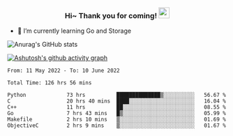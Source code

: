 <h3 align="center">
    Hi~ Thank you for coming!
    <img src="https://media.giphy.com/media/hvRJCLFzcasrR4ia7z/giphy.gif" width="25px">
</h3>

<!--
**pineapple-man/pineapple-man** is a ✨ _special_ ✨ repository because its `README.md` (this file) appears on your GitHub profile.

Here are some ideas to get you started:
- 🔭 I’m currently working on ...
- 🤔 I’m looking for help with ...
- 💬 Ask me about ...
- 📫 How to reach me: ...
- 😄 Pronouns: ...
- ⚡ Fun fact: 
- 👯 I’m looking to collaborate on kubernetes
-->
- 🌱 I’m currently learning Go and Storage


![Anurag's GitHub stats](https://github-readme-stats.vercel.app/api?username=pineapple-man&show_icons=true&theme=radical)


[![Ashutosh's github activity graph](https://activity-graph.herokuapp.com/graph?username=pineapple-man&bg_color=fffff0&color=708090&line=24292e&point=24292e&area=true&hide_border=true)](https://github.com/ashutosh00710/github-readme-activity-graph)

<!--START_SECTION:waka-->

```text
From: 11 May 2022 - To: 10 June 2022

Total Time: 126 hrs 56 mins

Python             73 hrs          ██████████████▒░░░░░░░░░░   56.67 %
C                  20 hrs 40 mins  ████░░░░░░░░░░░░░░░░░░░░░   16.04 %
C++                11 hrs          ██░░░░░░░░░░░░░░░░░░░░░░░   08.55 %
Go                 7 hrs 43 mins   █▒░░░░░░░░░░░░░░░░░░░░░░░   05.99 %
Makefile           2 hrs 10 mins   ▒░░░░░░░░░░░░░░░░░░░░░░░░   01.69 %
ObjectiveC         2 hrs 9 mins    ▒░░░░░░░░░░░░░░░░░░░░░░░░   01.67 %
```

<!--END_SECTION:waka-->
